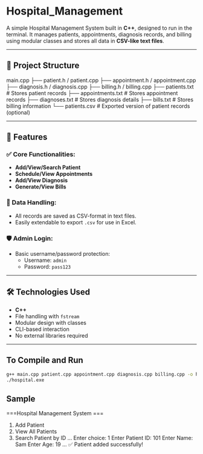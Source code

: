 # Hospital_Management

A simple Hospital Management System built in **C++**, designed to run in the terminal. It manages patients, appointments, diagnosis records, and billing using modular classes and stores all data in **CSV-like text files**.

---

## 📁 Project Structure

 main.cpp
├── patient.h / patient.cpp
├── appointment.h / appointment.cpp
├── diagnosis.h / diagnosis.cpp
├── billing.h / billing.cpp
├── patients.txt # Stores patient records
├── appointments.txt # Stores appointment records
├── diagnoses.txt # Stores diagnosis details
├── bills.txt # Stores billing information
└── patients.csv # Exported version of patient records (optional)


---

## 🚀 Features

### ✅ Core Functionalities:
- **Add/View/Search Patient**
- **Schedule/View Appointments**
- **Add/View Diagnosis**
- **Generate/View Bills**

### 📄 Data Handling:
- All records are saved as CSV-format in text files.
- Easily extendable to export `.csv` for use in Excel.

### 🛡️ Admin Login:
- Basic username/password protection:
  - Username: `admin`
  - Password: `pass123`

---

## 🛠️ Technologies Used

- **C++**
- File handling with `fstream`
- Modular design with classes
- CLI-based interaction
- No external libraries required

---

## To Compile and Run

```bash
g++ main.cpp patient.cpp appointment.cpp diagnosis.cpp billing.cpp -o hospital.exe
./hospital.exe
```

## Sample
===Hospital Management System ===
1. Add Patient
2. View All Patients
3. Search Patient by ID
...
Enter choice: 1
Enter Patient ID: 101
Enter Name: Sam
Enter Age: 19
...
✅ Patient added successfully!




